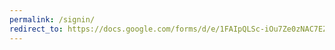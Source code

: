 ```yaml
---
permalink: /signin/
redirect_to: https://docs.google.com/forms/d/e/1FAIpQLSc-iOu7Ze0zNAC7EZg7fcd0l_yZuPySTFWNYZsohyGr3otWjQ/viewform?usp=dialog
---
```

